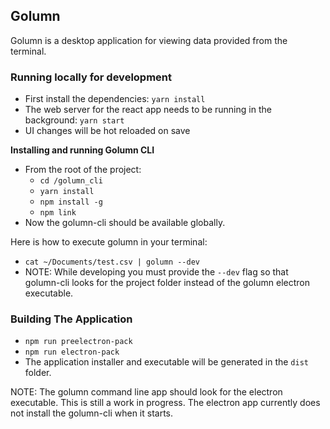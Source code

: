 ## Golumn
Golumn is a desktop application for viewing data provided from the terminal.

### Running locally for development
* First install the dependencies: `yarn install`
* The web server for the react app needs to be running in the background: `yarn start`
* UI changes will be hot reloaded on save

**Installing and running Golumn CLI**
* From the root of the project:
  * `cd /golumn_cli`
  * `yarn install`
  * `npm install -g`
  * `npm link`
* Now the golumn-cli should be available globally.

Here is how to execute golumn in your terminal:
* `cat ~/Documents/test.csv | golumn --dev`
* NOTE: While developing you must provide the `--dev` flag so that golumn-cli looks for the project folder instead of the golumn electron executable.

### Building The Application
* `npm run preelectron-pack`
* `npm run electron-pack`
* The application installer and executable will be generated in the `dist` folder.

NOTE: The golumn command line app should look for the electron executable. This is still a work in progress. The electron app currently does not install the golumn-cli when it starts.
